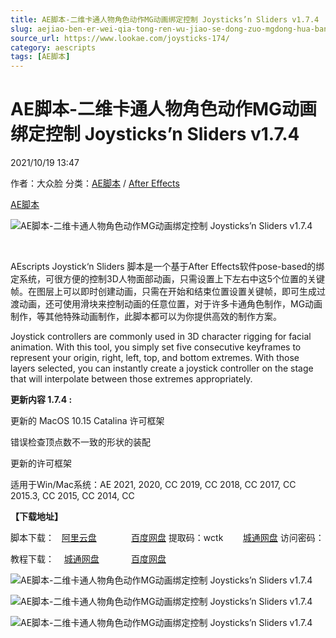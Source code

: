 ```yaml
---
title: AE脚本-二维卡通人物角色动作MG动画绑定控制 Joysticks’n Sliders v1.7.4
slug: aejiao-ben-er-wei-qia-tong-ren-wu-jiao-se-dong-zuo-mgdong-hua-bang-ding-kong-zhi-joysticksn-sliders-v1-7-4
source_url: https://www.lookae.com/joysticks-174/
category: aescripts
tags: [AE脚本]
---
```

# AE脚本-二维卡通人物角色动作MG动画绑定控制 Joysticks’n Sliders v1.7.4

2021/10/19 13:47

作者：大众脸
分类：[AE脚本](https://www.lookae.com/after-effects/aescripts/) / [After Effects](https://www.lookae.com/after-effects/)

[AE脚本](https://www.lookae.com/tag/ae%e8%84%9a%e6%9c%ac/)

![AE脚本-二维卡通人物角色动作MG动画绑定控制 Joysticks’n Sliders v1.7.4](https://img.alicdn.com/imgextra/i1/705956171/TB2h6NFkFXXXXcMXXXXXXXXXXXX_!!705956171.gif "AE脚本-二维卡通人物角色动作MG动画绑定控制 Joysticks’n Sliders v1.7.4-LookAE.com")

[﻿﻿﻿](https://cloud.video.taobao.com//play/u/705956171/p/1/e/6/t/1/34897947.mp4)

AEscripts Joystick‘n Sliders 脚本是一个基于After Effects软件pose-based的绑定系统，可很方便的控制3D人物面部动画，只需设置上下左右中这5个位置的关键帧。在图层上可以即时创建动画，只需在开始和结束位置设置关键帧，即可生成过渡动画，还可使用滑块来控制动画的任意位置，对于许多卡通角色制作，MG动画制作，等其他特殊动画制作，此脚本都可以为你提供高效的制作方案。

Joystick controllers are commonly used in 3D character rigging for facial animation. With this tool, you simply set five consecutive keyframes to represent your origin, right, left, top, and bottom extremes. With those layers selected, you can instantly create a joystick controller on the stage that will interpolate between those extremes appropriately.

**更新内容 1.7.4 :**

更新的 MacOS 10.15 Catalina 许可框架

错误检查顶点数不一致的形状的装配

更新的许可框架

适用于Win/Mac系统：AE 2021, 2020, CC 2019, CC 2018, CC 2017, CC 2015.3, CC 2015, CC 2014, CC

**【下载地址】**

脚本下载：   [阿里云盘](https://www.aliyundrive.com/s/1JRLetYDHZs)              [百度网盘](https://pan.baidu.com/s/1UZ686jrXvqVFumAOTkQ_xg) 提取码：wctk        [城通网盘](https://url62.ctfile.com/f/680462-518154962-df54b0) 访问密码：

教程下载：    [城通网盘](https://lookae.ctfile.com/fs/680462-304630671)             [百度网盘](https://pan.baidu.com/s/1II7S1v4_VA-Pq5u_r5ko6g)

![AE脚本-二维卡通人物角色动作MG动画绑定控制 Joysticks’n Sliders v1.7.4](https://img.alicdn.com/imgextra/i3/705956171/TB2v.NWkFXXXXXLXXXXXXXXXXXX_!!705956171.gif "AE脚本-二维卡通人物角色动作MG动画绑定控制 Joysticks’n Sliders v1.7.4-LookAE.com")

![AE脚本-二维卡通人物角色动作MG动画绑定控制 Joysticks’n Sliders v1.7.4](https://img.alicdn.com/imgextra/i3/705956171/TB2k3XikFXXXXbYXpXXXXXXXXXX_!!705956171.gif "AE脚本-二维卡通人物角色动作MG动画绑定控制 Joysticks’n Sliders v1.7.4-LookAE.com")

![AE脚本-二维卡通人物角色动作MG动画绑定控制 Joysticks’n Sliders v1.7.4](https://img.alicdn.com/imgextra/i2/705956171/TB2KpNJkFXXXXbTXXXXXXXXXXXX_!!705956171.gif "AE脚本-二维卡通人物角色动作MG动画绑定控制 Joysticks’n Sliders v1.7.4-LookAE.com")

